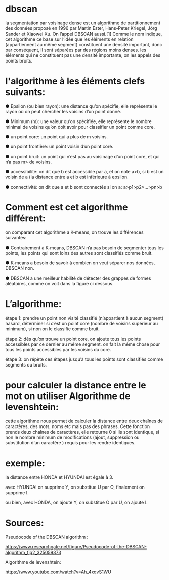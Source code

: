 # dbscan
la segmentation par voisinage dense est un algorithme de partitionnement des données proposé en 1996 par Martin Ester, Hans-Peter Kriegel, Jörg Sander et Xiaowei Xu. On l’appel DBSCAN aussi.[1]
Comme le nom indique, cet algorithme ce base sur l’idée que les éléments en relation (appartiennent au même segment) constituent une densité important, donc par conséquent, il sont séparées par des régions moins denses. les éléments qui ne constituent pas une densité importante, on les appels des
points bruits.

# l'algorithme à les éléments clefs suivants:
● Epsilon (ou bien rayon): une distance qu’on spécifie, elle représente le rayon où on peut chercher les voisins d’un point donné.

● Minimum (m): une valeur qu’on spécifiée, elle représente le nombre minimal de voisins qu’on doit avoir pour classifier un point comme core.

● un point core: un point qui a plus de m voisins.

● un point frontière: un point voisin d’un point core.

● un point bruit: un point qui n’est pas au voisinage d’un point core, et qui n’a pas m> de voisins.

● accessibilité: on dit que b est accessible par a, et on note a>b, si b est un voisin de a (la distance entre a et b est inférieure à epsilon.

● connectivité: on dit que a et b sont connectés si on a: a>p1>p2>...>pn>b 

# Comment est cet algorithme différent:
on comparant cet algorithme a K-means, on trouve les différences suivantes:

● Contrairement à K-means, DBSCAN n’a pas besoin de segmenter tous les points, les points qui sont loins des autres sont classifiés comme bruit.

● K-means a besoin de savoir à combien on veut séparer nos données, DBSCAN non.

● DBSCAN a une meilleur habilité de détecter des grappes de formes aléatoires, comme on voit dans la figure ci dessous.

# L’algorithme:
étape 1: prendre un point non visité classifié (n’appartient à aucun segment) hasard, déterminer si c’est un point core (nombre de voisins supérieur au minimum), si non on le classifie comme bruit.

étape 2: dès qu’on trouve un point core, on ajoute tous les points accessibles par ce dernier au même segment. on fait la même chose pour tous les points accessibles par les voisins du core.

étape 3: on répète ces étapes jusqu’à tous les points sont classifiés comme segments ou bruits.

# pour calculer la distance entre le mot on utiliser Algorithme de levenshtein:
cette algorithme nous permet de calculer la distance entre deux chaînes de caractères, des mots, noms etc mais pas des phrases. Cette fonction prends deux chaînes de caractères, elle retourne 0 si ils sont identique, si non le nombre minimum de modifications (ajout, suppression ou substitution d’un caractère ) requis pour les rendre identiques.

# exemple:
la distance entre HONDA et HYUNDAI est égale à 3. 

avec HYUNDAI on supprime Y, on substitue U par O, finalement on supprime I. 

ou bien, avec HONDA, on ajoute Y, on substitue O par U, on ajoute I.

# Sources:

Pseudocode of the DBSCAN algorithm :

https://www.researchgate.net/figure/Pseudocode-of-the-DBSCAN-algorithm_fig2_325059373

Algorithme de levenshtein:

https://www.youtube.com/watch?v=Ah_4xqvS1WU
